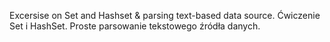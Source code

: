 Excersise on Set and Hashset & parsing text-based data source. 
Ćwiczenie Set i HashSet. Proste parsowanie tekstowego źródła danych.
